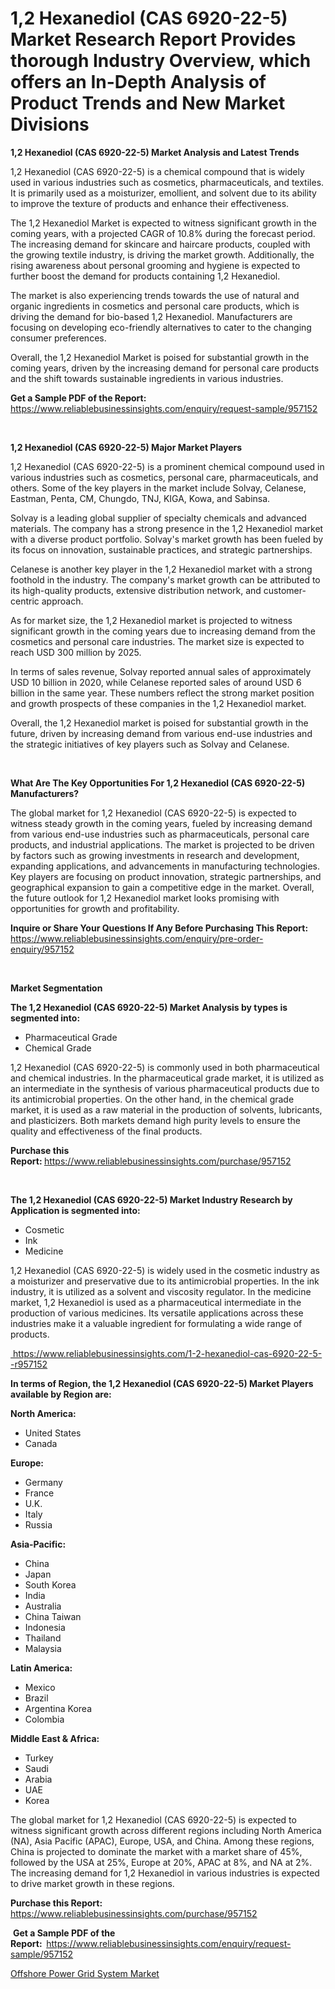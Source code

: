 <p><h1>1,2 Hexanediol (CAS 6920-22-5) Market Research Report Provides thorough Industry Overview, which offers an In-Depth Analysis of Product Trends and New Market Divisions</h1></p><p><strong>1,2 Hexanediol (CAS 6920-22-5) Market Analysis and Latest Trends</strong></p>
<p><p>1,2 Hexanediol (CAS 6920-22-5) is a chemical compound that is widely used in various industries such as cosmetics, pharmaceuticals, and textiles. It is primarily used as a moisturizer, emollient, and solvent due to its ability to improve the texture of products and enhance their effectiveness.</p><p>The 1,2 Hexanediol Market is expected to witness significant growth in the coming years, with a projected CAGR of 10.8% during the forecast period. The increasing demand for skincare and haircare products, coupled with the growing textile industry, is driving the market growth. Additionally, the rising awareness about personal grooming and hygiene is expected to further boost the demand for products containing 1,2 Hexanediol.</p><p>The market is also experiencing trends towards the use of natural and organic ingredients in cosmetics and personal care products, which is driving the demand for bio-based 1,2 Hexanediol. Manufacturers are focusing on developing eco-friendly alternatives to cater to the changing consumer preferences.</p><p>Overall, the 1,2 Hexanediol Market is poised for substantial growth in the coming years, driven by the increasing demand for personal care products and the shift towards sustainable ingredients in various industries.</p></p>
<p><strong>Get a Sample PDF of the Report:&nbsp;</strong> <a href="https://www.reliablebusinessinsights.com/enquiry/request-sample/957152">https://www.reliablebusinessinsights.com/enquiry/request-sample/957152</a></p>
<p>&nbsp;</p>
<p><strong>1,2 Hexanediol (CAS 6920-22-5) Major Market Players</strong></p>
<p><p>1,2 Hexanediol (CAS 6920-22-5) is a prominent chemical compound used in various industries such as cosmetics, personal care, pharmaceuticals, and others. Some of the key players in the market include Solvay, Celanese, Eastman, Penta, CM, Chungdo, TNJ, KIGA, Kowa, and Sabinsa.</p><p>Solvay is a leading global supplier of specialty chemicals and advanced materials. The company has a strong presence in the 1,2 Hexanediol market with a diverse product portfolio. Solvay's market growth has been fueled by its focus on innovation, sustainable practices, and strategic partnerships.</p><p>Celanese is another key player in the 1,2 Hexanediol market with a strong foothold in the industry. The company's market growth can be attributed to its high-quality products, extensive distribution network, and customer-centric approach.</p><p>As for market size, the 1,2 Hexanediol market is projected to witness significant growth in the coming years due to increasing demand from the cosmetics and personal care industries. The market size is expected to reach USD 300 million by 2025.</p><p>In terms of sales revenue, Solvay reported annual sales of approximately USD 10 billion in 2020, while Celanese reported sales of around USD 6 billion in the same year. These numbers reflect the strong market position and growth prospects of these companies in the 1,2 Hexanediol market.</p><p>Overall, the 1,2 Hexanediol market is poised for substantial growth in the future, driven by increasing demand from various end-use industries and the strategic initiatives of key players such as Solvay and Celanese.</p></p>
<p>&nbsp;</p>
<p><strong>What Are The Key Opportunities For 1,2 Hexanediol (CAS 6920-22-5) Manufacturers?</strong></p>
<p><p>The global market for 1,2 Hexanediol (CAS 6920-22-5) is expected to witness steady growth in the coming years, fueled by increasing demand from various end-use industries such as pharmaceuticals, personal care products, and industrial applications. The market is projected to be driven by factors such as growing investments in research and development, expanding applications, and advancements in manufacturing technologies. Key players are focusing on product innovation, strategic partnerships, and geographical expansion to gain a competitive edge in the market. Overall, the future outlook for 1,2 Hexanediol market looks promising with opportunities for growth and profitability.</p></p>
<p><strong>Inquire or Share Your Questions If Any Before Purchasing This Report:</strong> <a href="https://www.reliablebusinessinsights.com/enquiry/pre-order-enquiry/957152">https://www.reliablebusinessinsights.com/enquiry/pre-order-enquiry/957152</a></p>
<p>&nbsp;</p>
<p><strong>Market Segmentation</strong></p>
<p><strong>The 1,2 Hexanediol (CAS 6920-22-5) Market Analysis by types is segmented into:</strong></p>
<p><ul><li>Pharmaceutical Grade</li><li>Chemical Grade</li></ul></p>
<p><p>1,2 Hexanediol (CAS 6920-22-5) is commonly used in both pharmaceutical and chemical industries. In the pharmaceutical grade market, it is utilized as an intermediate in the synthesis of various pharmaceutical products due to its antimicrobial properties. On the other hand, in the chemical grade market, it is used as a raw material in the production of solvents, lubricants, and plasticizers. Both markets demand high purity levels to ensure the quality and effectiveness of the final products.</p></p>
<p><strong>Purchase this Report:&nbsp;</strong><a href="https://www.reliablebusinessinsights.com/purchase/957152">https://www.reliablebusinessinsights.com/purchase/957152</a></p>
<p>&nbsp;</p>
<p><strong>The 1,2 Hexanediol (CAS 6920-22-5) Market Industry Research by Application is segmented into:</strong></p>
<p><ul><li>Cosmetic</li><li>Ink</li><li>Medicine</li></ul></p>
<p><p>1,2 Hexanediol (CAS 6920-22-5) is widely used in the cosmetic industry as a moisturizer and preservative due to its antimicrobial properties. In the ink industry, it is utilized as a solvent and viscosity regulator. In the medicine market, 1,2 Hexanediol is used as a pharmaceutical intermediate in the production of various medicines. Its versatile applications across these industries make it a valuable ingredient for formulating a wide range of products.</p></p>
<p><a href="https://www.reliablebusinessinsights.com/1-2-hexanediol-cas-6920-22-5--r957152">&nbsp;https://www.reliablebusinessinsights.com/1-2-hexanediol-cas-6920-22-5--r957152</a></p>
<p><strong>In terms of Region, the 1,2 Hexanediol (CAS 6920-22-5) Market Players available by Region are:</strong></p>
<p>
    <p> <strong> North America: </strong>
        <ul>
            <li>United States</li>
            <li>Canada</li>
        </ul>
        </p> 
    <p> <strong> Europe: </strong>
        <ul>
            <li>Germany</li>
            <li>France</li>
            <li>U.K.</li>
            <li>Italy</li>
            <li>Russia</li>
        </ul>
        </p> 
    <p> <strong> Asia-Pacific: </strong>
        <ul>
            <li>China</li>
            <li>Japan</li>
            <li>South Korea</li>
            <li>India</li>
            <li>Australia</li>
            <li>China Taiwan</li>
            <li>Indonesia</li>
            <li>Thailand</li>
            <li>Malaysia</li>
        </ul>
        </p> 
    <p> <strong> Latin America: </strong>
        <ul>
            <li>Mexico</li>
            <li>Brazil</li>
            <li>Argentina Korea</li>
            <li>Colombia</li>
        </ul>
        </p> 
    <p> <strong> Middle East & Africa: </strong>
        <ul>
            <li>Turkey</li>
            <li>Saudi</li>
            <li>Arabia</li>
            <li>UAE</li>
            <li>Korea</li>
        </ul>
    </p>
    </p>
<p><p>The global market for 1,2 Hexanediol (CAS 6920-22-5) is expected to witness significant growth across different regions including North America (NA), Asia Pacific (APAC), Europe, USA, and China. Among these regions, China is projected to dominate the market with a market share of 45%, followed by the USA at 25%, Europe at 20%, APAC at 8%, and NA at 2%. The increasing demand for 1,2 Hexanediol in various industries is expected to drive market growth in these regions.</p></p>
<p><strong>Purchase this Report: </strong><a href="https://www.reliablebusinessinsights.com/purchase/957152">https://www.reliablebusinessinsights.com/purchase/957152</a></p>
<p>&nbsp;<strong>Get a Sample PDF of the Report:&nbsp;&nbsp;</strong><a href="https://www.reliablebusinessinsights.com/enquiry/request-sample/957152">https://www.reliablebusinessinsights.com/enquiry/request-sample/957152</a></p>
<p><strong></strong></p>
<p><p><a href="https://github.com/erickahgreen002024/Market-Research-Report-List-1/blob/main/offshore-power-grid-system-market.md">Offshore Power Grid System Market</a></p></p>